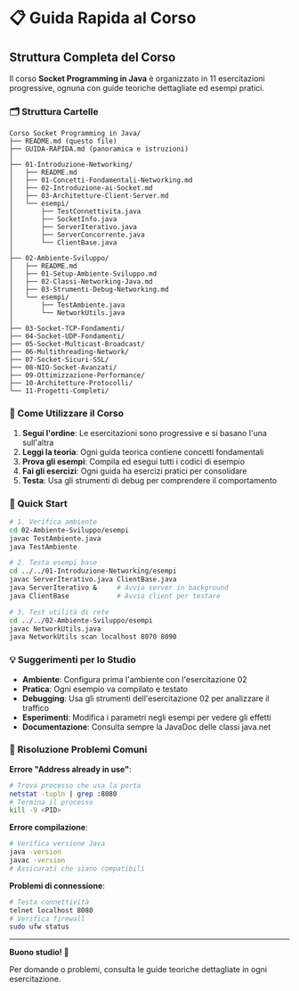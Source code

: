 # 📋 Guida Rapida al Corso

## Struttura Completa del Corso

Il corso **Socket Programming in Java** è organizzato in 11 esercitazioni progressive, ognuna con guide teoriche dettagliate ed esempi pratici.

### 🗂️ Struttura Cartelle

```
Corso Socket Programming in Java/
├── README.md (questo file)
├── GUIDA-RAPIDA.md (panoramica e istruzioni)
│
├── 01-Introduzione-Networking/
│   ├── README.md
│   ├── 01-Concetti-Fondamentali-Networking.md
│   ├── 02-Introduzione-ai-Socket.md
│   ├── 03-Architetture-Client-Server.md
│   └── esempi/
│       ├── TestConnettivita.java
│       ├── SocketInfo.java
│       ├── ServerIterativo.java
│       ├── ServerConcorrente.java
│       └── ClientBase.java
│
├── 02-Ambiente-Sviluppo/
│   ├── README.md
│   ├── 01-Setup-Ambiente-Sviluppo.md
│   ├── 02-Classi-Networking-Java.md
│   ├── 03-Strumenti-Debug-Networking.md
│   └── esempi/
│       ├── TestAmbiente.java
│       └── NetworkUtils.java
│
├── 03-Socket-TCP-Fondamenti/
├── 04-Socket-UDP-Fondamenti/
├── 05-Socket-Multicast-Broadcast/
├── 06-Multithreading-Network/
├── 07-Socket-Sicuri-SSL/
├── 08-NIO-Socket-Avanzati/
├── 09-Ottimizzazione-Performance/
├── 10-Architetture-Protocolli/
└── 11-Progetti-Completi/
```

### 🎯 Come Utilizzare il Corso

1. **Segui l'ordine**: Le esercitazioni sono progressive e si basano l'una sull'altra
2. **Leggi la teoria**: Ogni guida teorica contiene concetti fondamentali
3. **Prova gli esempi**: Compila ed esegui tutti i codici di esempio
4. **Fai gli esercizi**: Ogni guida ha esercizi pratici per consolidare
5. **Testa**: Usa gli strumenti di debug per comprendere il comportamento

### 🚀 Quick Start

```bash
# 1. Verifica ambiente
cd 02-Ambiente-Sviluppo/esempi
javac TestAmbiente.java
java TestAmbiente

# 2. Testa esempi base
cd ../../01-Introduzione-Networking/esempi
javac ServerIterativo.java ClientBase.java
java ServerIterativo &     # Avvia server in background
java ClientBase            # Avvia client per testare

# 3. Test utilità di rete
cd ../../02-Ambiente-Sviluppo/esempi
javac NetworkUtils.java
java NetworkUtils scan localhost 8070 8090
```

### 💡 Suggerimenti per lo Studio

- **Ambiente**: Configura prima l'ambiente con l'esercitazione 02
- **Pratica**: Ogni esempio va compilato e testato
- **Debugging**: Usa gli strumenti dell'esercitazione 02 per analizzare il traffico
- **Esperimenti**: Modifica i parametri negli esempi per vedere gli effetti
- **Documentazione**: Consulta sempre la JavaDoc delle classi java.net

### 🔧 Risoluzione Problemi Comuni

**Errore "Address already in use"**:
```bash
# Trova processo che usa la porta
netstat -tupln | grep :8080
# Termina il processo
kill -9 <PID>
```

**Errore compilazione**:
```bash
# Verifica versione Java
java -version
javac -version
# Assicurati che siano compatibili
```

**Problemi di connessione**:
```bash
# Testa connettività
telnet localhost 8080
# Verifica firewall
sudo ufw status
```

---

**Buono studio! 🚀**

Per domande o problemi, consulta le guide teoriche dettagliate in ogni esercitazione.